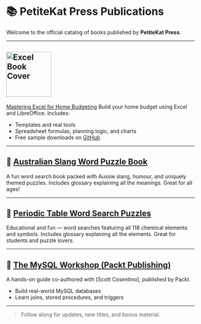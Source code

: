 # 📚 PetiteKat Press Publications

Welcome to the official catalog of books published by **PetiteKat Press**.

---

## <img src="https://github.com/user-attachments/assets/01dc2b0b-f324-4b3d-8a8a-3f1dc3cb5a67" height="120" alt="Excel Book Cover" />
 [Mastering Excel for Home Budgeting](https://www.amazon.com/dp/B0FF377S6T)
Build your home budget using Excel and LibreOffice. Includes:
- Templates and real tools
- Spreadsheet formulas, planning logic, and charts
- Free sample downloads on [GitHub](https://github.com/PetiteKatPress/Mastering-Excel-for-Home-Budgeting-Samples)

---

## 🐨 [Australian Slang Word Puzzle Book](https://www.amazon.com/dp/B0DX7CQQNN)
A fun word search book packed with Aussie slang, humour, and uniquely themed puzzles. Includes glossary explaining all the meanings. Great for all ages!

---

## 🔬 [Periodic Table Word Search Puzzles](https://www.amazon.com/dp/B0DYK9GP2V)
Educational and fun — word searches featuring all 118 chemical elements and symbols. Includes glossary explaining all the elements. Great for students and puzzle lovers.

---

## 🐘 [The MySQL Workshop (Packt Publishing)](https://www.amazon.com/MySQL-Workshop-Interactive-Approach-Learning-ebook/dp/B084T32T3B)
A hands-on guide co-authored with [Scott Cosentino], published by Packt.
- Build real-world MySQL databases
- Learn joins, stored procedures, and triggers

---

> Follow along for updates, new titles, and bonus material.
